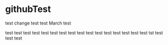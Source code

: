 # githubTest
test change
test
test
March test

test
test
test
test 
test
test
test
test 
test
test
test
test
test
test
test
test
tst
test
test
test
